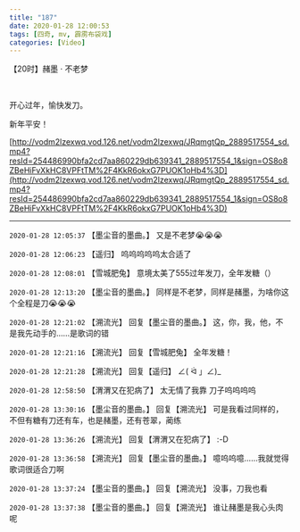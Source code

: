```yaml
---
title: "187"
date: 2020-01-28 12:00:53
tags: [四奇, mv, 霹雳布袋戏]
categories: [Video]
---
```


<p>【20时】赭墨&nbsp;&middot;&nbsp;不老梦</p> 
<p><br /></p> 
<p>开心过年，愉快发刀。</p> 
<p>新年平安！</p>

[http://vodm2lzexwq.vod.126.net/vodm2lzexwq/JRqmgtQp_2889517554_sd.mp4?resId=254486990bfa2cd7aa860229db639341_2889517554_1&sign=OS8o8ZBeHiFvXkHC8VPFtTM%2F4KkR6okxG7PUOK1oHb4%3D](http://vodm2lzexwq.vod.126.net/vodm2lzexwq/JRqmgtQp_2889517554_sd.mp4?resId=254486990bfa2cd7aa860229db639341_2889517554_1&sign=OS8o8ZBeHiFvXkHC8VPFtTM%2F4KkR6okxG7PUOK1oHb4%3D)

<!-- more -->

---

`2020-01-28 12:05:37` 【墨尘音的墨曲。】 又是不老梦😭😭😭

`2020-01-28 12:06:23` 【遥归】 呜呜呜呜呜太合适了

`2020-01-28 12:08:01` 【雪城肥兔】 意境太美了555过年发刀，全年发糖（）

`2020-01-28 12:13:20` 【墨尘音的墨曲。】 同样是不老梦，同样是赭墨，为啥你这个全程是刀😭😭😭

`2020-01-28 12:21:02` 【溯流光】 回复【墨尘音的墨曲。】 这，你，我，他，不是我先动手的……是歌词的错

`2020-01-28 12:21:16` 【溯流光】 回复【雪城肥兔】 全年发糖！

`2020-01-28 12:21:28` 【溯流光】 回复【遥归】 ∠( ᐛ 」∠)\_

`2020-01-28 12:58:50` 【渭渭又在犯病了】 太无情了我靠 刀子呜呜呜呜

`2020-01-28 13:30:16` 【墨尘音的墨曲。】 回复【溯流光】 可是我看过同样的，不但有糖有刀还有车，也是赭墨，还有苍翠，蔺练

`2020-01-28 13:36:26` 【溯流光】 回复【渭渭又在犯病了】 :-D

`2020-01-28 13:36:58` 【溯流光】 回复【墨尘音的墨曲。】 噫呜呜噫……我就觉得歌词很适合刀啊

`2020-01-28 13:37:24` 【墨尘音的墨曲。】 回复【溯流光】 没事，刀我也看

`2020-01-28 13:37:38` 【墨尘音的墨曲。】 回复【溯流光】 谁让赭墨是我心头肉呢
